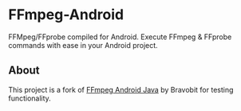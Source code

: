# FFmpeg-Android
FFMpeg/FFprobe compiled for Android.
Execute FFmpeg & FFprobe commands with ease in your Android project.

## About
This project is a fork of [FFmpeg Android Java](https://github.com/bravobit/FFmpeg-Android) by Bravobit for testing functionality.

